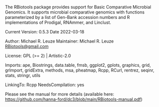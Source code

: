The RBiotools package provides support for Basic Comparative Microbial Genomics. It supports microbial comparative genomics with functions parameterized by a list of Gen-Bank accession numbers and R implementations of Prodigal, RNAmmer, and Linclust.

Current Version: 0.5.3 Date 2022-03-18

Author: Michael R. Leuze Maintainer: Michael R. Leuze RBiotools@gmail.com

License: GPL (>= 2) | Artistic-2.0

Imports: ape, Biostrings, data.table, fmsb, ggplot2, gplots, graphics, grid, grImport, gridExtra, methods, msa, pheatmap, Rcpp, RCurl, rentrez, seqinr, stats, stringr, utils

LinkingTo: Rcpp NeedsCompilation: yes

Please see the manual for more details (available here: https://github.com/hanna-ford/dc3/blob/main/RBiotools-manual.pdf)
